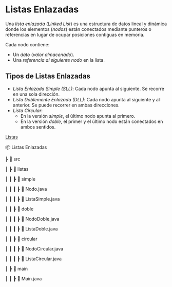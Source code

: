 # Listas Enlazadas

Una *lista enlazada* (*Linked List*) es una estructura de datos lineal y dinámica donde los elementos (*nodos*) están conectados mediante punteros o referencias en lugar de ocupar posiciones contiguas en memoria.

Cada nodo contiene:
- Un *dato* (*valor almacenado*).
- Una *referencia al siguiente nodo* en la lista.

## Tipos de Listas Enlazadas

- *Lista Enlazada Simple (SLL)*: Cada nodo apunta al siguiente. Se recorre en una sola dirección.
- *Lista Doblemente Enlazada (DLL)*: Cada nodo apunta al siguiente y al anterior. Se puede recorrer en ambas direcciones.
- *Lista Circular*:
  - En la versión *simple*, el último nodo apunta al primero.
  - En la versión *doble*, el primer y el último nodo están conectados en ambos sentidos.

[Listas](https://github.com/marlongv098/Estructuras/tree/master/3_Estructuras_NO_Recursivas/3_Generics/1_ListasEnlazadas)

📦 Listas Enlazadas

┣ 📂 src

┃ ┣ 📂 listas

┃ ┃ ┣ 📂 simple

┃ ┃ ┃ ┣ 📜 Nodo.java

┃ ┃ ┃ ┣ 📜 ListaSimple.java

┃ ┃ ┣ 📂 doble

┃ ┃ ┃ ┣ 📜 NodoDoble.java

┃ ┃ ┃ ┣ 📜 ListaDoble.java

┃ ┃ ┣ 📂 circular

┃ ┃ ┃ ┣ 📜 NodoCircular.java

┃ ┃ ┃ ┣ 📜 ListaCircular.java

┃ ┣ 📂 main

┃ ┃ ┣ 📜 Main.java

